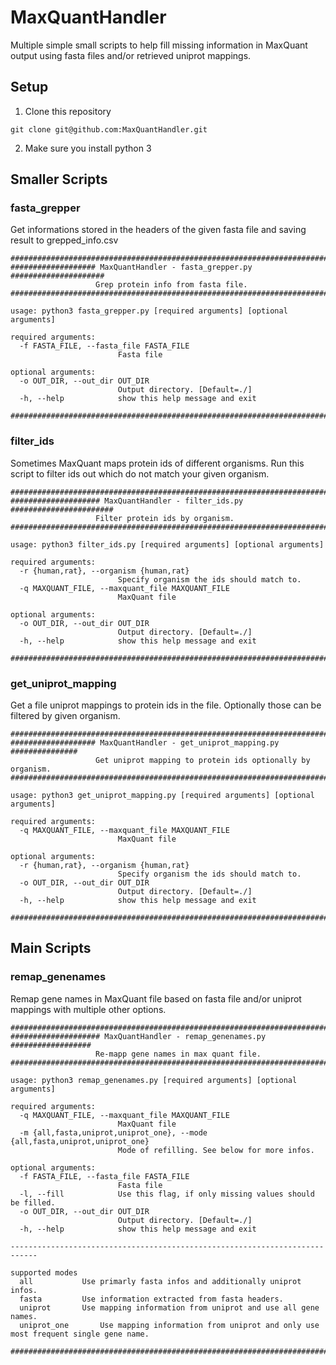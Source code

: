 # MaxQuantHandler
Multiple simple small scripts to help fill missing information in MaxQuant output using fasta files and/or retrieved uniprot mappings.
## Setup
1. Clone this repository
```
git clone git@github.com:MaxQuantHandler.git
```
2. Make sure you install python 3
## Smaller Scripts
### fasta_grepper
Get informations stored in the headers of the given fasta file and saving result to grepped_info.csv
```
############################################################################
################### MaxQuantHandler - fasta_grepper.py #####################
                   Grep protein info from fasta file.
############################################################################

usage: python3 fasta_grepper.py [required arguments] [optional arguments]

required arguments:
  -f FASTA_FILE, --fasta_file FASTA_FILE
                        Fasta file

optional arguments:
  -o OUT_DIR, --out_dir OUT_DIR
                        Output directory. [Default=./]
  -h, --help            show this help message and exit

############################################################################
```
### filter_ids
Sometimes MaxQuant maps protein ids of different organisms. Run this script to filter ids out which do not match your given organism.
```
############################################################################
#################### MaxQuantHandler - filter_ids.py #######################
                   Filter protein ids by organism.
############################################################################

usage: python3 filter_ids.py [required arguments] [optional arguments]

required arguments:
  -r {human,rat}, --organism {human,rat}
                        Specify organism the ids should match to.
  -q MAXQUANT_FILE, --maxquant_file MAXQUANT_FILE
                        MaxQuant file

optional arguments:
  -o OUT_DIR, --out_dir OUT_DIR
                        Output directory. [Default=./]
  -h, --help            show this help message and exit

############################################################################
```
### get_uniprot_mapping 
Get a file uniprot mappings to protein ids in the file. Optionally those can be filtered by given organism.
```
############################################################################
################### MaxQuantHandler - get_uniprot_mapping.py ###############
                   Get uniprot mapping to protein ids optionally by organism.
############################################################################

usage: python3 get_uniprot_mapping.py [required arguments] [optional arguments]

required arguments:
  -q MAXQUANT_FILE, --maxquant_file MAXQUANT_FILE
                        MaxQuant file

optional arguments:
  -r {human,rat}, --organism {human,rat}
                        Specify organism the ids should match to.
  -o OUT_DIR, --out_dir OUT_DIR
                        Output directory. [Default=./]
  -h, --help            show this help message and exit

############################################################################
```
## Main Scripts
### remap_genenames
Remap gene names in MaxQuant file based on fasta file and/or uniprot mappings with multiple other options.
```
############################################################################
#################### MaxQuantHandler - remap_genenames.py ##################
                   Re-mapp gene names in max quant file.
############################################################################

usage: python3 remap_genenames.py [required arguments] [optional arguments]

required arguments:
  -q MAXQUANT_FILE, --maxquant_file MAXQUANT_FILE
                        MaxQuant file
  -m {all,fasta,uniprot,uniprot_one}, --mode {all,fasta,uniprot,uniprot_one}
                        Mode of refilling. See below for more infos.

optional arguments:
  -f FASTA_FILE, --fasta_file FASTA_FILE
                        Fasta file
  -l, --fill            Use this flag, if only missing values should be filled.
  -o OUT_DIR, --out_dir OUT_DIR
                        Output directory. [Default=./]
  -h, --help            show this help message and exit

----------------------------------------------------------------------------

supported modes
  all			Use primarly fasta infos and additionally uniprot infos.
  fasta			Use information extracted from fasta headers.
  uniprot		Use mapping information from uniprot and use all gene names.
  uniprot_one		Use mapping information from uniprot and only use most frequent single gene name.

############################################################################
```
